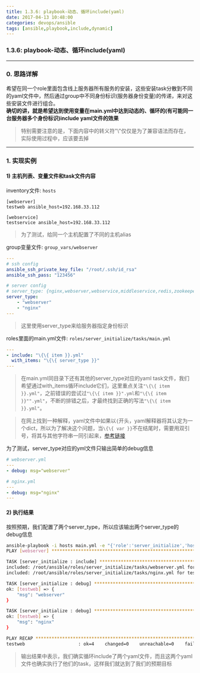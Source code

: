 ```yaml
---
title: 1.3.6: playbook-动态、循环include(yaml)
date: 2017-04-13 10:48:00
categories: devops/ansible
tags: [ansible,playbook,include,dynamic]
---
```

### 1.3.6: playbook-动态、循环include(yaml)

---

### 0. 思路详解
希望在同一个role里面包含线上服务器所有服务的安装，这些安装task分散到不同的yaml文件中，然后通过group中不同身份标识(服务器身份变量)的传递，来对这些安装文件进行组合。  
**确切的讲，就是希望达到使用变量在main.yml中达到动态的、循环的(有可能同一台服务器多个身份标识)include yaml文件的效果**
> 特别需要注意的是，下面内容中的转义符"\\"仅仅是为了兼容语法而存在，实际使用过程中，应该要去掉

---

### 1. 实现实例
#### 1) 主机列表、变量文件和task文件内容
inventory文件: `hosts`
```
[webserver]
testweb ansible_host=192.168.33.112

[webservice]
testservice ansible_host=192.168.33.112
```
> 为了测试，给同一个主机配置了不同的主机alias

group变量文件: `group_vars/webserver`
``` yaml
---
# ssh config
ansible_ssh_private_key_file: "/root/.ssh/id_rsa"
ansible_ssh_pass: "123456"

# server config
# server_type: {nginx,webserver,webservice,middleservice,redis,zookeeper}
server_type:
    - "webserver"
    - "nginx"
---
```
> 这里使用server_type来给服务器指定身份标识

roles里面的main.yml文件: `roles/server_initialize/tasks/main.yml`
``` yaml
---
- include: "\{\{ item }}.yml"
  with_items: "\{\{ server_type }}"
---
```
> 在main.yml同目录下还有其他的server_type对应的yaml task文件，我们希望通过with_items循环include它们，这里重点关注`"\{\{ item }}.yml"`，之前错误的尝试过`"\{\{ item }}".yml`和`"\{\{ item }}"".yml"`，不断的排错之后，才最终找到正确的写法`"\{\{ item }}.yml"`。  

> 在网上找到一种解释，yaml文件中如果以`{`开头，yaml解释器将其认定为一个dict，所以为了解决这个问题，当`\{\{ var }}`不在结尾时，需要用双引号，将其与其他字符串一同引起来，[参考链接](http://stackoverflow.com/questions/24851575/ansible-how-to-pass-multiple-commands)

为了测试，server_type对应的yml文件只输出简单的debug信息
``` yaml
# webserver.yml
---
- debug: msg="webserver"

# nginx.yml
---
- debug: msg="nginx"
---
```

#### 2) 执行结果
按照预期，我们配置了两个server_type，所以应该输出两个server_type的debug信息
``` bash
ansible-playbook -i hosts main.yml -e "{'role':'server_initialize','host':'webserver'}"                                                  
PLAY [webserver] ***************************************************************

TASK [server_initialize : include] *********************************************
included: /root/ansible/roles/server_initialize/tasks/webserver.yml for testweb
included: /root/ansible/roles/server_initialize/tasks/nginx.yml for testweb

TASK [server_initialize : debug] ***********************************************
ok: [testweb] => {
    "msg": "webserver"
}

TASK [server_initialize : debug] ***********************************************
ok: [testweb] => {
    "msg": "nginx"
}

PLAY RECAP *********************************************************************
testweb                    : ok=4    changed=0    unreachable=0    failed=0

```
> 输出结果中表示，我们确实循环include了两个yaml文件，而且这两个yaml文件也确实执行了他们的task，这样我们就达到了我们的预期目标
